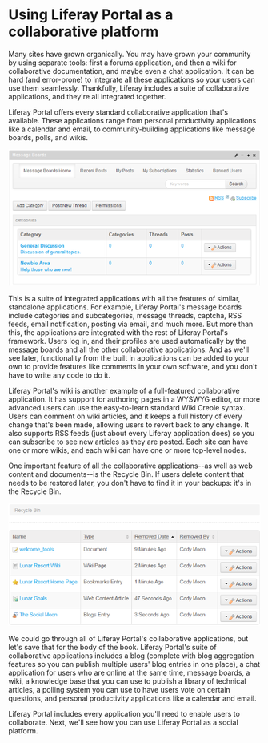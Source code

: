 # Using Liferay Portal as a collaborative platform [](id=using-liferay-portal-as-a-collaborative-platform)

Many sites have grown organically. You may have grown your community by using
separate tools: first a forums application, and then a wiki for collaborative
documentation, and maybe even a chat application. It can be hard (and
error-prone) to integrate all these applications so your users can use them
seamlessly. Thankfully, Liferay includes a suite of collaborative applications,
and they're all integrated together. 

Liferay Portal offers every standard collaborative application that's available.
These applications range from personal productivity applications like a calendar
and email, to community-building applications like message boards, polls, and
wikis. 

![Figure 1.6: Liferay Portal's message boards are as fully featured as any standalone forum application, with the added benefit that they're integrated with the rest of the system.](../../images/01-message-boards.png)

This is a suite of integrated applications with all the features of similar,
standalone applications. For example, Liferay Portal's message boards include
categories and subcategories, message threads, captcha, RSS feeds, email
notification, posting via email, and much more. But more than this, the
applications are integrated with the rest of Liferay Portal's framework. Users
log in, and their profiles are used automatically by the message boards and all
the other collaborative applications. And as we'll see later, functionality from
the built in applications can be added to your own to provide features like
comments in your own software, and you don't have to write any code to do it. 

Liferay Portal's wiki is another example of a full-featured collaborative
application. It has support for authoring pages in a WYSWYG editor, or more
advanced users can use the easy-to-learn standard Wiki Creole syntax. Users can
comment on wiki articles, and it keeps a full history of every change that's
been made, allowing users to revert back to any change. It also supports RSS
feeds (just about every Liferay application does) so you can subscribe to see
new articles as they are posted. Each site can have one or more wikis, and each
wiki can have one or more top-level nodes. 

One important feature of all the collaborative applications--as well as web
content and documents--is the Recycle Bin. If users delete content that needs to
be restored later, you don't have to find it in your backups: it's in the
Recycle Bin. 

![Figure 1.7: The Recycle Bin can hold any kind of content.](../../images/recycle-bin-overview.png)

We could go through all of Liferay Portal's collaborative applications, but
let's save that for the body of the book. Liferay Portal's suite of
collaborative applications includes a blog (complete with blog aggregation
features so you can publish multiple users' blog entries in one place), a chat
application for users who are online at the same time, message boards, a wiki, a
knowledge base that you can use to publish a library of technical articles, a
polling system you can use to have users vote on certain questions, and personal
productivity applications like a calendar and email.

Liferay Portal includes every application you'll need to enable users to
collaborate. Next, we'll see how you can use Liferay Portal as a social
platform. 
